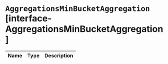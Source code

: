 # `AggregationsMinBucketAggregation` [interface-AggregationsMinBucketAggregation]

| Name | Type | Description |
| - | - | - |
